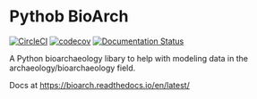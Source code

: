 # Pythob BioArch
[![CircleCI](https://circleci.com/gh/TheBiggerGuy/pybioarch/tree/master.svg?style=svg)](https://circleci.com/gh/TheBiggerGuy/pybioarch/tree/master)
[![codecov](https://codecov.io/gh/TheBiggerGuy/pybioarch/branch/master/graph/badge.svg)](https://codecov.io/gh/TheBiggerGuy/pybioarch)
[![Documentation Status](https://readthedocs.org/projects/bioarch/badge/?version=latest)](https://bioarch.readthedocs.io/en/latest/?badge=latest)

A Python bioarchaeology libary to help with modeling data in the archaeology/bioarchaeology field.

Docs at https://bioarch.readthedocs.io/en/latest/
